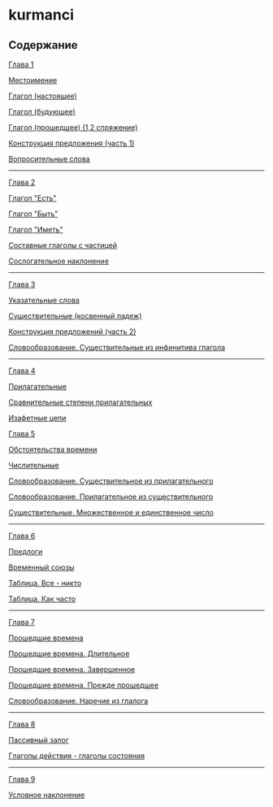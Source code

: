 # kurmanci

## Содержание

[Глава 1]()

[Местоимение]()

[Глагол (настоящее)]()

[Глагол (будующее)]()

[Глагол (прошедшее) (1,2 спряжение)]()

[Конструкция предложения (часть 1)]()

[Вопросительные слова]()

---
[Глава 2]()

[Глагол "Есть"]()

[Глагол "Быть"]()

[Глагол "Иметь"]()

[Составные глаголы с частицей]()

[Сослогательное наклонение]()

---
[Глава 3]()

[Указательные слова]()

[Существительные (косвенный падеж)]()

[Конструкция предложений (часть 2)]()

[Словообразование. Существительные из инфинитива глагола ]()

---
[Глава 4]()

[Прилагательные]()

[Сравнительные степени прилагательных]()

[Изафетные цепи]()

[Глава 5]()

[Обстоятельства времени]()

[Числительные]()

[Словообразование. Cуществительное из прилагательного]()

[Словообразование. Прилагательное из существительного]()

[Существительные. Множественное и единственное число]()

---
[Глава 6]()

[Предлоги]()

[Временный союзы]()

[Таблица. Все - никто]()

[Таблица. Как часто]()

---

[Глава 7]()

[Прошедшие времена]()

[Прошедшие времена. Длительное]()

[Прошедшие времена. Завершенное]()

[Прошедшие времена. Прежде прошедшее]()

[Словообразование. Наречие из глалога]()

---

[Глава 8]()

[Пассивный залог]()

[Глаголы действия - глаголы состояния]()

---

[Глава 9]()

[Условное наклонение]()